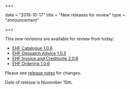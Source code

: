 +++

date = "2016-10-17"
title = "New releases for review"
type = "announcement"

+++

This new revisions are available for review from today:

* [EHF Catalogue 1.0.6](/ehf/standard/ehf-catalogue-1.0.6/)
* [EHF Despatch Advice 1.0.5](/ehf/standard/ehf-despatch-advice-1.0.5/)
* [EHF Invoice and Creditnote 2.0.8](/ehf/standard/ehf-invoice-and-creditnote-2.0.8/)
* [EHF Ordering 1.0.6](/ehf/standard/ehf-ordering-1.0.6/)

Please see [release notes](https://test-vefa.difi.no/ehf/guide/release/2016-11-15/) for changes.

Date of release is November 15th.
